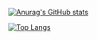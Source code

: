[![Anurag's GitHub stats](https://github-readme-stats-eight-pearl-76.vercel.app/api?username=la094&show_icons=true&theme=tokyonight)](https://github.com/anuraghazra/github-readme-stats)

[![Top Langs](https://github-readme-stats-eight-pearl-76.vercel.app/api/top-langs/?username=la094&layout=compact&theme=tokyonight)](https://github.com/anuraghazra/github-readme-stats)
